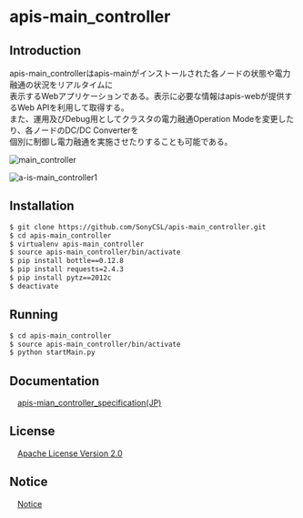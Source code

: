 # apis-main_controller

## Introduction
apis-main_controllerはapis-mainがインストールされた各ノードの状態や電力融通の状況をリアルタイムに  
表示するWebアプリケーションである。表示に必要な情報はapis-webが提供するWeb APIを利用して取得する。  
また、運用及びDebug用としてクラスタの電力融通Operation Modeを変更したり、各ノードのDC/DC Converterを  
個別に制御し電力融通を実施させたりすることも可能である。  

![main_controller](https://user-images.githubusercontent.com/71874910/94902724-9b986b00-04d3-11eb-8103-e01691331ec1.PNG)

![a-is-main_controller1](https://user-images.githubusercontent.com/71874910/94903046-25e0cf00-04d4-11eb-83b4-dac12ae0daf9.PNG)

## Installation
```bash
$ git clone https://github.com/SonyCSL/apis-main_controller.git
$ cd apis-main_controller
$ virtualenv apis-main_controller
$ source apis-main_controller/bin/activate
$ pip install bottle==0.12.8
$ pip install requests=2.4.3
$ pip install pytz==2012c
$ deactivate
```

## Running
```bash
$ cd apis-main_controller
$ source apis-main_controller/bin/activate
$ python startMain.py
```


## Documentation
&emsp;[apis-mian_controller_specification(JP)](https://github.com/SonyCSL/apis-main_controller/blob/master/doc/jp/apis-main-controller_specification.md)



## License
&emsp;[Apache License Version 2.0](https://github.com/oes-github/apis-main-controller/blob/master/LICENSE)


## Notice
&emsp;[Notice](https://github.com/oes-github/apis-main-controller/blob/master/NOTICE.md)
